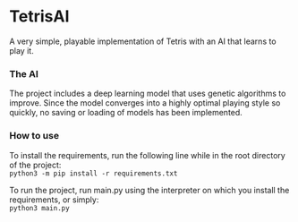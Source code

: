 # TetrisAI

A very simple, playable implementation of Tetris with an AI that learns to play it.

### The AI

The project includes a deep learning model that uses genetic algorithms to improve.
Since the model converges into a highly optimal playing style so quickly, no saving or loading of models has been implemented.

### How to use

To install the requirements, run the following line while in the root directory of the project:  
 `python3 -m pip install -r requirements.txt`

To run the project, run main.py using the interpreter on which you install the requirements, or simply:  
 `python3 main.py`
